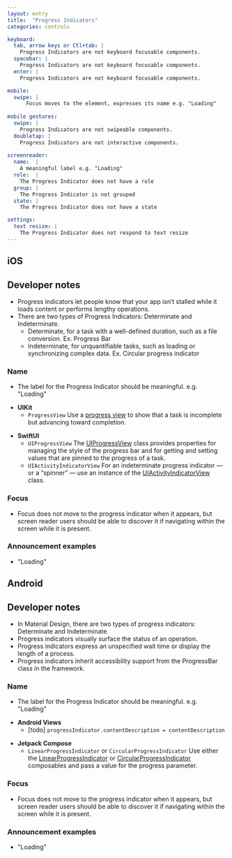 ```yaml
---
layout: entry
title:  "Progress Indicators" 
categories: controls 

keyboard:
  tab, arrow keys or Ctl+tab: |
    Progress Indicators are not keyboard focusable components.
  spacebar: |
    Progress Indicators are not keyboard focusable components.
  enter: |
    Progress Indicators are not keyboard focusable components.

mobile:
  swipe: |
      Focus moves to the element, expresses its name e.g. "Loading"
          
mobile gestures:
  swipe: |
    Progress Indicators are not swipeable components.
  doubletap: |
    Progress Indicators are not interactive components.
    
screenreader: 
  name:  |
    A meaningful label e.g. "Loading"
  role:  |
    The Progress Indicator does not have a role
  group: |
    The Progress Indicator is not grouped
  state: |
    The Progress Indicator does not have a state

settings:
  text resize: |
    The Progress Indicator does not respond to text resize
---
```


<!-- 
    iOS: https://developer.apple.com/design/human-interface-guidelines/progress-indicators
    Android: https://m2.material.io/components/progress-indicators/android
    Android - Newer: https://m3.material.io/components/progress-indicators/overview
-->

## iOS

<!-- 
Enter Developer Notes for iOS, add additional information if needed
-->
## Developer notes
- Progress indicators let people know that your app isn’t stalled while it loads content or performs lengthy operations.
- There are two types of Progress Indicators: Determinate and Indeterminate. 
    - Determinate, for a task with a well-defined duration, such as a file conversion. Ex. Progress Bar
    - Indeterminate, for unquantifiable tasks, such as loading or synchronizing complex data. Ex. Circular progress indicator


<!-- 
Enter information for iOS Name, update information below with appropriate details, or remove details not needed
-->
### Name
- The label for the Progress Indicator should be meaningful. e.g. "Loading"

<!-- 
Enter information for iOS Name using UIKIT, update below with appropriate details, replace _component with new component name or appropriate description
-->
- **UIKit**
  - `ProgressView` Use a [progress view](https://developer.apple.com/documentation/SwiftUI/ProgressView) to show that a task is incomplete but advancing toward completion.

<!-- 
Enter information for iOS Name using SwiftUI, update below with appropriate details
-->
- **SwiftUI**
  - `UIProgressView` The [UIProgressView](https://developer.apple.com/documentation/uikit/uiprogressview) class provides properties for managing the style of the progress bar and for getting and setting values that are pinned to the progress of a task.
  - `UIActivityIndicatorView` For an indeterminate progress indicator — or a “spinner” — use an instance of the [UIActivityIndicatorView](https://developer.apple.com/documentation/uikit/uiactivityindicatorview) class.


<!-- 
Enter information for iOS Focus, update below with appropriate details
-->
### Focus
- Focus does not move to the progress indicator when it appears, but screen reader users should be able to discover it if navigating within the screen while it is present.


<!-- 
Enter information for iOS VoiceOver announcements for the specific component, update below with appropriate details and announcement examples
--> 
### Announcement examples
- "Loading"

## Android

<!-- 
Enter Developer Notes for Android, add additional information if needed
-->
## Developer notes
- In Material Design, there are two types of progress indicators: Determinate and Indeterminate.
- Progress indicators visually surface the status of an operation.
- Progress indicators express an unspecified wait time or display the length of a process.
- Progress indicators inherit accessibility support from the ProgressBar class in the framework. 

<!-- 
Enter information for Android Name, update information below with appropriate details, or remove details not needed
-->
### Name
- The label for the Progress Indicator should be meaningful. e.g. "Loading"

<!-- 
Enter information for Android Name for Android Views, update information below with appropriate details, or remove details not needed
-->
- **Android Views**
  - [todo] `progressIndicator.contentDescription = contentDescription`

<!-- 
Enter information for Android Name for Jetpack Compose, update information below with appropriate details, or remove details not needed
-->
- **Jetpack Compose**
  - `LinearProgressIndicator` or `CircularProgressIndicator` Use either the [LinearProgressIndicator](https://developer.android.com/reference/com/google/android/material/progressindicator/LinearProgressIndicator) or [CircularProgressIndicator](https://developer.android.com/reference/com/google/android/material/progressindicator/CircularProgressIndicator) composables and pass a value for the progress parameter.


<!-- 
Enter information for Android Focus, update information below with appropriate details, or remove details not needed
-->
### Focus
- Focus does not move to the progress indicator when it appears, but screen reader users should be able to discover it if navigating within the screen while it is present.

### Announcement examples
- "Loading"
